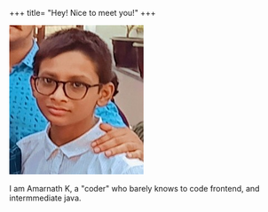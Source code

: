 +++
title= "Hey! Nice to meet you!"
+++

![A picture of me](myself.jpg)

I am Amarnath K, a "coder" who barely knows to code frontend, and intermmediate java.
